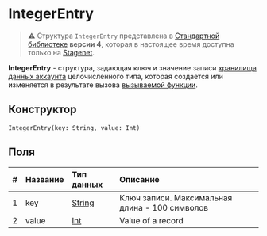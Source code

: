 # IntegerEntry

> :warning: Структура `IntegerEntry` представлена в [Стандартной библиотеке](/ru/ride/script/standard-library) **версии 4**, которая в настоящее время доступна только на [Stagenet](/ru/blockchain/blockchain-network/stage-network).

**IntegerEntry** - cтруктура, задающая ключ и значение записи [хранилища данных аккаунта](/ru/blockchain/account/account-data-storage) целочисленного типа, которая создается или изменяется в результате вызова [вызываемой функции](/ru/ride/functions/callable-function).

## Конструктор

```ride
IntegerEntry(key: String, value: Int)
```

## Поля

|   #   | Название | Тип данных | Описание |
| :--- | :--- | :--- | :--- |
| 1 | key | [String](/ru/ride/data-types/string) | Ключ записи. Максимальная длина - 100 символов |
| 2 | value | [Int](/ru/ride/data-types/int) | Value of a record |
